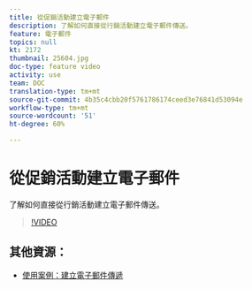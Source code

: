 ```yaml
---
title: 從促銷活動建立電子郵件
description: 了解如何直接從行銷活動建立電子郵件傳送。
feature: 電子郵件
topics: null
kt: 2172
thumbnail: 25604.jpg
doc-type: feature video
activity: use
team: DOC
translation-type: tm+mt
source-git-commit: 4b35c4cbb20f5761786174ceed3e76841d53094e
workflow-type: tm+mt
source-wordcount: '51'
ht-degree: 60%

---
```



# 從促銷活動建立電子郵件

了解如何直接從行銷活動建立電子郵件傳送。

>[!VIDEO](https://video.tv.adobe.com/v/25604?quality=12)

## 其他資源：

* [使用案例：建立電子郵件傳遞](https://experienceleague.adobe.com/docs/campaign-classic/using/designing-content/editing-html-content/use-case)

